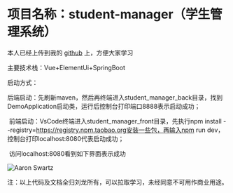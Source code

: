 # 项目名称：student-manager（学生管理系统）

本人已经上传到我的 [github](https://github.com/liulong99/student-manager.git) 上，方便大家学习

主要技术栈：Vue+ElementUi+SpringBoot



启动方式： 

​	后端启动：先刷新maven，然后再终端进入student_manager_back目录，找到DemoApplication启动类，运行后控制台打印端口8888表示启动成功；

​	前端启动：VsCode终端进入student_manager_front目录，先执行npm install --registry=https://registry.npm.taobao.org安装一些包，再输入npm run dev，控制台打印localhost:8080代表启动成功；

​	访问localhost:8080看到如下界面表示成功

![Aaron Swartz](https://github.com/liulong99/student-manager/blob/master/img/login.jpg?raw=true)

注：以上代码及文档全归刘龙所有，可以拉取学习，未经同意不可用作商业用途。





